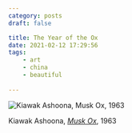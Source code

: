 ```yaml
---
category: posts
draft: false

title: The Year of the Ox
date: 2021-02-12 17:29:56
tags:
    - art
    - china
    - beautiful
    
---
```


![Kiawak Ashoona, Musk Ox, 1963](/misc/y/year-of-ox.jpg)

Kiawak Ashoona, [_Musk Ox_](https://www.moma.org/collection/works/71221), 1963
